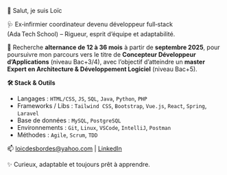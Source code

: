 👋 Salut, je suis Loïc  

🩺 Ex‑infirmier coordinateur devenu développeur full‑stack (Ada Tech School) – Rigueur, esprit d’équipe et adaptabilité. 

🔎 Recherche **alternance de 12 à 36 mois** à partir de **septembre 2025**, pour poursuivre mon parcours vers le titre de **Concepteur Développeur d’Applications** (niveau Bac+3/4), avec l’objectif d’atteindre un **master Expert en Architecture & Développement Logiciel** (niveau Bac+5).

**🛠️ Stack & Outils**
- Langages : `HTML/CSS`, `JS`, `SQL`, `Java`, `Python`, `PHP`  
- Frameworks / Libs : `Tailwind CSS`, `Bootstrap`, `Vue.js`, `React`, `Spring`, `Laravel`
- Base de données : `MySQL`, `PostgreSQL`  
- Environnements : `Git`, `Linux`, `VSCode`, `IntelliJ`, `Postman`  
- Méthodes : `Agile`, `Scrum`, `TDD`

📫 [loicdesbordes@yahoo.com](mailto:loicdesbordes@yahoo.com) | [LinkedIn](https://www.linkedin.com/in/loïc-desbordes-developpeur)  

✨ Curieux, adaptable et toujours prêt à apprendre. 
